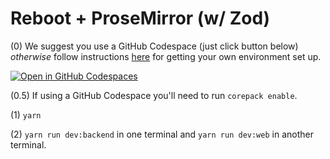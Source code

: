 # Reboot + ProseMirror (w/ Zod)

(0) We suggest you use a GitHub Codespace (just click button below) _otherwise_ follow instructions [here](https://docs.reboot.dev/develop/overview) for getting your own environment set up.

[![Open in GitHub Codespaces](https://github.com/codespaces/badge.svg)](https://codespaces.new/reboot-dev/reboot-prosemirror-zod)

(0.5) If using a GitHub Codespace you'll need to run `corepack enable`.

(1) `yarn`

(2) `yarn run dev:backend` in one terminal and `yarn run dev:web` in another terminal.